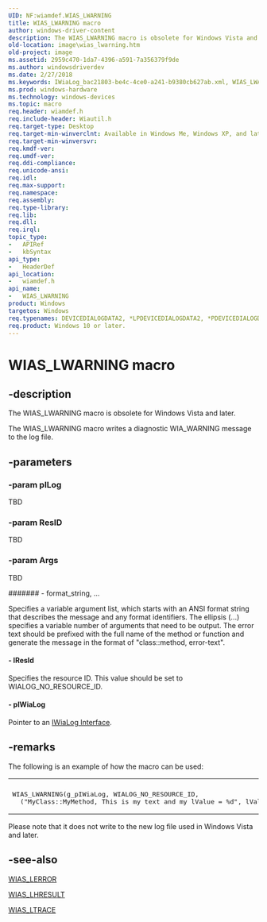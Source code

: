 ```yaml
---
UID: NF:wiamdef.WIAS_LWARNING
title: WIAS_LWARNING macro
author: windows-driver-content
description: The WIAS_LWARNING macro is obsolete for Windows Vista and later.The WIAS_LWARNING macro writes a diagnostic WIA_WARNING message to the log file.
old-location: image\wias_lwarning.htm
old-project: image
ms.assetid: 2959c470-1da7-4396-a591-7a356379f9de
ms.author: windowsdriverdev
ms.date: 2/27/2018
ms.keywords: IWiaLog_bac21803-be4c-4ce0-a241-b9380cb627ab.xml, WIAS_LWARNING, WIAS_LWARNING macro [Imaging Devices], image.wias_lwarning, wiamdef/WIAS_LWARNING
ms.prod: windows-hardware
ms.technology: windows-devices
ms.topic: macro
req.header: wiamdef.h
req.include-header: Wiautil.h
req.target-type: Desktop
req.target-min-winverclnt: Available in Windows Me, Windows XP, and later. Obsolete for Windows Vista and later.
req.target-min-winversvr: 
req.kmdf-ver: 
req.umdf-ver: 
req.ddi-compliance: 
req.unicode-ansi: 
req.idl: 
req.max-support: 
req.namespace: 
req.assembly: 
req.type-library: 
req.lib: 
req.dll: 
req.irql: 
topic_type:
-	APIRef
-	kbSyntax
api_type:
-	HeaderDef
api_location:
-	wiamdef.h
api_name:
-	WIAS_LWARNING
product: Windows
targetos: Windows
req.typenames: DEVICEDIALOGDATA2, *LPDEVICEDIALOGDATA2, *PDEVICEDIALOGDATA2
req.product: Windows 10 or later.
---
```


# WIAS_LWARNING macro


## -description


The WIAS_LWARNING macro is obsolete for Windows Vista and later.

The WIAS_LWARNING macro writes a diagnostic WIA_WARNING message to the log file.


## -parameters




### -param pILog

TBD


### -param ResID

TBD


### -param Args

TBD






####### - format_string, ...

Specifies a variable argument list, which starts with an ANSI format string that describes the message and any format identifiers. The ellipsis (...) specifies a variable number of arguments that need to be output. The error text should be prefixed with the full name of the method or function and generate the message in the format of "class::method, error-text".


#### - lResId

Specifies the resource ID. This value should be set to WIALOG_NO_RESOURCE_ID.


#### - pIWiaLog

Pointer to an <a href="https://msdn.microsoft.com/library/windows/hardware/ff543935">IWiaLog Interface</a>.


## -remarks



The following is an example of how the macro can be used:

<div class="code"><span codelanguage=""><table>
<tr>
<th></th>
</tr>
<tr>
<td>
<pre>WIAS_LWARNING(g_pIWiaLog, WIALOG_NO_RESOURCE_ID,
  ("MyClass::MyMethod, This is my text and my lValue = %d", lValue));</pre>
</td>
</tr>
</table></span></div>
Please note that it does not write to the new log file used in Windows Vista and later.




## -see-also




<a href="https://msdn.microsoft.com/library/windows/hardware/ff549580">WIAS_LERROR</a>



<a href="https://msdn.microsoft.com/library/windows/hardware/ff549589">WIAS_LHRESULT</a>



<a href="https://msdn.microsoft.com/library/windows/hardware/ff549600">WIAS_LTRACE</a>
 

 

